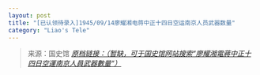 ```yaml
---
layout: post
title: "[已认领待录入]1945/09/14廖耀湘电蒋中正十四日空运南京人员武器数量"
category: "Liao's Tele"
---
```



> 来源：国史馆 [*原档链接：（暂缺，可于国史馆网站搜索“廖耀湘電蔣中正十四日空運南京人員武器數量“）*]()
